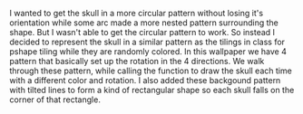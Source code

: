 I wanted to get the skull in a more circular pattern without losing it's orientation while some arc made a more nested pattern surrounding the shape. But I wasn't able to get the circular pattern to work. So instead I decided to represent the skull in a similar pattern as the tilings in class for pshape tiling while they are randomly colored. In this wallpaper we have 4 pattern that basically set up the rotation in the 4 directions. We walk through these pattern, while calling the function to draw the skull each time with a different color and rotation. I also added these backgound pattern with tilted lines to form a kind of rectangular shape so each skull falls on the corner of that rectangle.

